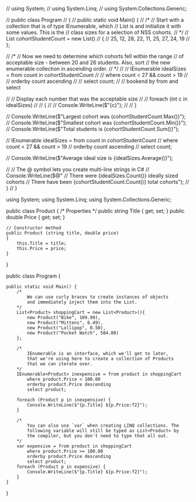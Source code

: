 ﻿// using System;
// using System.Linq;
// using System.Collections.Generic;

// public class Program
// {
//     public static void Main() {
//         /*
//             Start with a collection that is of type IEnumerable, which
//             List is and initialize it with some values. This is the
//             class sizes for a selection of NSS cohorts.
//         */
//         List<int> cohortStudentCount = new List<int>()
//         {
//             25, 12, 28, 22, 11, 25, 27, 24, 19
//         };

//         /*
//             Now we need to determine which cohorts fell within the range
//             of acceptable size - between 20 and 26 students. Also, sort
//             the new enumerable collection in ascending order.
//         */
//         // IEnumerable<int> idealSizes = from count in cohortStudentCount
//         //     where count < 27 && count > 19
//         //     orderby count ascending
//         //     select count;
// // bookend by from and select

//         // Display each number that was the acceptable size
//         // foreach (int c in idealSizes)
//         // {
//         //     Console.WriteLine($"{c}");
//         // }

//         Console.WriteLine($"Largest cohort was {cohortStudentCount.Max()}");
//         Console.WriteLine($"Smallest cohort was {cohortStudentCount.Min()}");
//         Console.WriteLine($"Total students is {cohortStudentCount.Sum()}");

//         IEnumerable<int> idealSizes = from count in cohortStudentCount
//         where count < 27 && count > 19
//         orderby count ascending
//         select count;

//         Console.WriteLine($"Average ideal size is {idealSizes.Average()}");

//         // The @ symbol lets you create multi-line strings in C#
//         Console.WriteLine($@"
//         There were {idealSizes.Count()} ideally sized cohorts
//         There have been {cohortStudentCount.Count()} total cohorts");
//     }
// }

using System;
using System.Linq;
using System.Collections.Generic;

public class Product
{
    /*
    Properties
    */
    public string Title { get; set; }
    public double Price { get; set; }

    // Constructor method
    public Product (string title, double price)
    {
        this.Title = title;
        this.Price = price;
    }
}

public class Program
{

    public static void Main() {
        /*
            We can use curly braces to create instances of objects
            and immediately inject them into the List.
        */
        List<Product> shoppingCart = new List<Product>(){
            new Product("Bike", 109.99),
            new Product("Mittens", 6.49),
            new Product("Lollipop", 0.50),
            new Product("Pocket Watch", 584.00)
        };

        /*
            IEnumerable is an interface, which we'll get to later,
            that we're using here to create a collection of Products
            that we can iterate over.
        */
        IEnumerable<Product> inexpensive = from product in shoppingCart
            where product.Price < 100.00
            orderby product.Price descending
            select product;

        foreach (Product p in inexpensive) {
            Console.WriteLine($"{p.Title} ${p.Price:f2}");
        }

        /*
            You can also use `var` when creating LINQ collections. The
            following variable will still be typed as List<Product> by
            the compiler, but you don't need to type that all out.
        */
        var expensive = from product in shoppingCart
            where product.Price >= 100.00
            orderby product.Price descending
            select product;
        foreach (Product p in expensive) {
            Console.WriteLine($"{p.Title} ${p.Price:f2}");
        }
    }
}